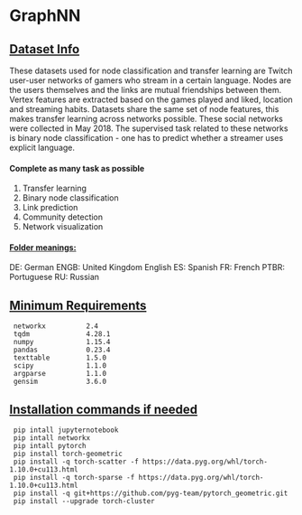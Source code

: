 # GraphNN

## <ins>Dataset Info</ins>

These datasets used for node classification and transfer learning are Twitch user-user networks of gamers who stream in a certain language. Nodes are the users themselves and the links are mutual friendships between them. Vertex features are extracted based on the games played and liked, location and streaming habits. Datasets share the same set of node features, this makes transfer learning across networks possible. These social networks were collected in May 2018. The supervised task related to these networks is binary node classification - one has to predict whether a streamer uses explicit language.

#### Complete as many task as possible
1. Transfer learning
2. Binary node classification
3. Link prediction	
4. Community detection	
5. Network visualization


#### <ins>Folder meanings:</ins>
DE: German
ENGB: United Kingdom English
ES: Spanish
FR: French
PTBR: Portuguese
RU: Russian


## <ins>Minimum Requirements</ins>

```
 networkx          2.4
 tqdm              4.28.1
 numpy             1.15.4
 pandas            0.23.4
 texttable         1.5.0
 scipy             1.1.0
 argparse          1.1.0
 gensim            3.6.0
```

## <ins>Installation commands if needed</ins>

 ```
  pip intall jupyternotebook
  pip intall networkx
  pip intall pytorch
  pip install torch-geometric
  pip install -q torch-scatter -f https://data.pyg.org/whl/torch-1.10.0+cu113.html
  pip install -q torch-sparse -f https://data.pyg.org/whl/torch-1.10.0+cu113.html
  pip install -q git+https://github.com/pyg-team/pytorch_geometric.git
  pip install --upgrade torch-cluster
 ```
